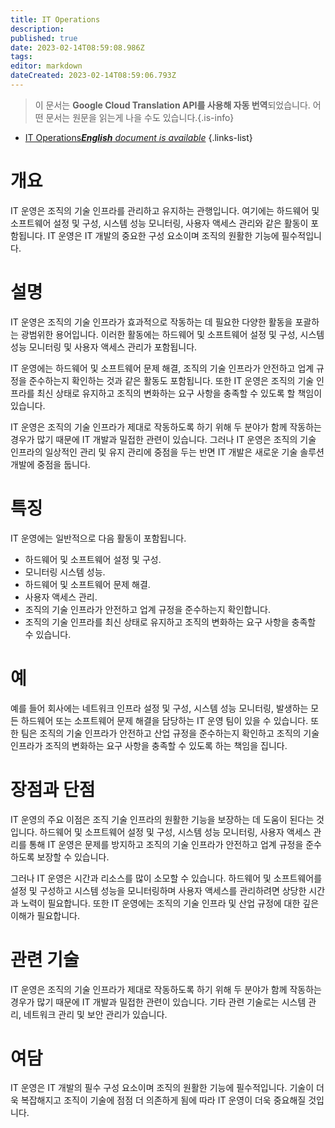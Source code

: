 ```yaml
---
title: IT Operations
description: 
published: true
date: 2023-02-14T08:59:08.986Z
tags: 
editor: markdown
dateCreated: 2023-02-14T08:59:06.793Z
---
```


> 이 문서는 **Google Cloud Translation API를 사용해 자동 번역**되었습니다.
어떤 문서는 원문을 읽는게 나을 수도 있습니다.{.is-info}



- [IT Operations***English** document is available*](/en/Knowledge-base/Dictionary/it-operations)
{.links-list}


# 개요
IT 운영은 조직의 기술 인프라를 관리하고 유지하는 관행입니다. 여기에는 하드웨어 및 소프트웨어 설정 및 구성, 시스템 성능 모니터링, 사용자 액세스 관리와 같은 활동이 포함됩니다. IT 운영은 IT 개발의 중요한 구성 요소이며 조직의 원활한 기능에 필수적입니다.

# 설명
IT 운영은 조직의 기술 인프라가 효과적으로 작동하는 데 필요한 다양한 활동을 포괄하는 광범위한 용어입니다. 이러한 활동에는 하드웨어 및 소프트웨어 설정 및 구성, 시스템 성능 모니터링 및 사용자 액세스 관리가 포함됩니다.

IT 운영에는 하드웨어 및 소프트웨어 문제 해결, 조직의 기술 인프라가 안전하고 업계 규정을 준수하는지 확인하는 것과 같은 활동도 포함됩니다. 또한 IT 운영은 조직의 기술 인프라를 최신 상태로 유지하고 조직의 변화하는 요구 사항을 충족할 수 있도록 할 책임이 있습니다.

IT 운영은 조직의 기술 인프라가 제대로 작동하도록 하기 위해 두 분야가 함께 작동하는 경우가 많기 때문에 IT 개발과 밀접한 관련이 있습니다. 그러나 IT 운영은 조직의 기술 인프라의 일상적인 관리 및 유지 관리에 중점을 두는 반면 IT 개발은 새로운 기술 솔루션 개발에 중점을 둡니다.

# 특징
IT 운영에는 일반적으로 다음 활동이 포함됩니다.

- 하드웨어 및 소프트웨어 설정 및 구성.
- 모니터링 시스템 성능.
- 하드웨어 및 소프트웨어 문제 해결.
- 사용자 액세스 관리.
- 조직의 기술 인프라가 안전하고 업계 규정을 준수하는지 확인합니다.
- 조직의 기술 인프라를 최신 상태로 유지하고 조직의 변화하는 요구 사항을 충족할 수 있습니다.

# 예
예를 들어 회사에는 네트워크 인프라 설정 및 구성, 시스템 성능 모니터링, 발생하는 모든 하드웨어 또는 소프트웨어 문제 해결을 담당하는 IT 운영 팀이 있을 수 있습니다. 또한 팀은 조직의 기술 인프라가 안전하고 산업 규정을 준수하는지 확인하고 조직의 기술 인프라가 조직의 변화하는 요구 사항을 충족할 수 있도록 하는 책임을 집니다.

# 장점과 단점
IT 운영의 주요 이점은 조직 기술 인프라의 원활한 기능을 보장하는 데 도움이 된다는 것입니다. 하드웨어 및 소프트웨어 설정 및 구성, 시스템 성능 모니터링, 사용자 액세스 관리를 통해 IT 운영은 문제를 방지하고 조직의 기술 인프라가 안전하고 업계 규정을 준수하도록 보장할 수 있습니다.

그러나 IT 운영은 시간과 리소스를 많이 소모할 수 있습니다. 하드웨어 및 소프트웨어를 설정 및 구성하고 시스템 성능을 모니터링하며 사용자 액세스를 관리하려면 상당한 시간과 노력이 필요합니다. 또한 IT 운영에는 조직의 기술 인프라 및 산업 규정에 대한 깊은 이해가 필요합니다.

# 관련 기술
IT 운영은 조직의 기술 인프라가 제대로 작동하도록 하기 위해 두 분야가 함께 작동하는 경우가 많기 때문에 IT 개발과 밀접한 관련이 있습니다. 기타 관련 기술로는 시스템 관리, 네트워크 관리 및 보안 관리가 있습니다.

# 여담
IT 운영은 IT 개발의 필수 구성 요소이며 조직의 원활한 기능에 필수적입니다. 기술이 더욱 복잡해지고 조직이 기술에 점점 더 의존하게 됨에 따라 IT 운영이 더욱 중요해질 것입니다.